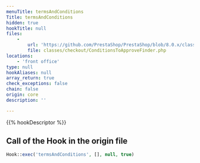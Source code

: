 ```yaml
---
menuTitle: termsAndConditions
Title: termsAndConditions
hidden: true
hookTitle: null
files:
    -
        url: 'https://github.com/PrestaShop/PrestaShop/blob/8.0.x/classes/checkout/ConditionsToApproveFinder.php'
        file: classes/checkout/ConditionsToApproveFinder.php
locations:
    - 'front office'
type: null
hookAliases: null
array_return: true
check_exceptions: false
chain: false
origin: core
description: ''

---
```


{{% hookDescriptor %}}

## Call of the Hook in the origin file

```php
Hook::exec('termsAndConditions', [], null, true)
```
